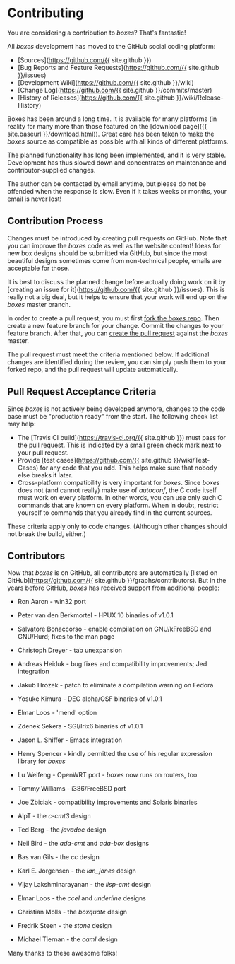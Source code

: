 # Contributing

You are considering a contribution to *boxes*? That's fantastic!

All *boxes* development has moved to the GitHub social coding platform:

  - [Sources](https://github.com/{{ site.github }})
  - [Bug Reports and Feature Requests](https://github.com/{{ site.github }}/issues)
  - [Development Wiki](https://github.com/{{ site.github }}/wiki)
  - [Change Log](https://github.com/{{ site.github }}/commits/master)
  - [History of Releases](https://github.com/{{ site.github }}/wiki/Release-History)

Boxes has been around a long time. It is available for many platforms (in reality for many more than those featured on the [download page]({{ site.baseurl }}/download.html)). Great care has been taken to make the *boxes* source as compatible as possible with all kinds of different platforms.

The planned functionality has long been implemented, and it is very stable. Development has thus slowed down and concentrates on maintenance and contributor-supplied changes.

The author can be contacted by email anytime, but please do not be offended when the response is slow. Even if it takes weeks or months, your email is never lost!

## Contribution Process

Changes must be introduced by creating pull requests on GitHub. Note that you can improve the *boxes* code as well as the website content! Ideas for new box designs should be submitted via GitHub, but since the most beautiful designs sometimes come from non-technical people, emails are acceptable for those.

It is best to discuss the planned change before actually doing work on it by [creating an issue for it](https://github.com/{{ site.github }}/issues). This is really not a big deal, but it helps to ensure that your work will end up on the *boxes* master branch.

In order to create a pull request, you must first [fork the *boxes* repo](https://help.github.com/articles/fork-a-repo/). Then create a new feature branch for your change. Commit the changes to your feature branch. After that, you can [create the pull request](https://help.github.com/articles/using-pull-requests/) against the *boxes* master.

The pull request must meet the criteria mentioned below. If additional changes are identified during the review, you can simply push them to your forked repo, and the pull request will update automatically.


## Pull Request Acceptance Criteria

Since *boxes* is not actively being developed anymore, changes to the code base must be "production ready" from the start. The following check list may help:

  - The [Travis CI build](https://travis-ci.org/{{ site.github }}) must pass for the pull request. This is indicated by a small green check mark next to your pull request.
  - Provide [test cases](https://github.com/{{ site.github }}/wiki/Test-Cases) for any code that you add. This helps make sure that nobody else breaks it later.
  - Cross-platform compatibility is very important for *boxes*. Since *boxes* does not (and cannot really) make use of *autoconf*, the C code itself must work on every platform. In other words, you can use only such C commands that are known on every platform. When in doubt, restrict yourself to commands that you already find in the current sources.

These criteria apply only to code changes. (Although other changes should not break the build, either.)

  
## Contributors

Now that *boxes* is on GitHub, all contributors are automatically [listed on GitHub](https://github.com/{{ site.github }}/graphs/contributors). But in the years before GitHub, *boxes* has received support from additional people:

  - Ron Aaron - win32 port
  - Peter van den Berkmortel - HPUX 10 binaries of v1.0.1
  - Salvatore Bonaccorso - enable compilation on GNU/kFreeBSD and GNU/Hurd; fixes to the man page
  - Christoph Dreyer - tab unexpansion
  - Andreas Heiduk - bug fixes and compatibility improvements; Jed integration
  - Jakub Hrozek - patch to eliminate a compilation warning on Fedora
  - Yosuke Kimura - DEC alpha/OSF binaries of v1.0.1
  - Elmar Loos - 'mend' option
  - Zdenek Sekera - SGI/Irix6 binaries of v1.0.1
  - Jason L. Shiffer - Emacs integration
  - Henry Spencer - kindly permitted the use of his regular expression library for *boxes*
  - Lu Weifeng - OpenWRT port - *boxes* now runs on routers, too
  - Tommy Williams - i386/FreeBSD port
  - Joe Zbiciak - compatibility improvements and Solaris binaries

  - AlpT - the *c-cmt3* design
  - Ted Berg - the *javadoc* design
  - Neil Bird - the *ada-cmt* and *ada-box* designs
  - Bas van Gils - the *cc* design
  - Karl E. Jorgensen - the *ian_jones* design
  - Vijay Lakshminarayanan - the *lisp-cmt* design
  - Elmar Loos - the *ccel* and *underline* designs
  - Christian Molls - the *boxquote* design
  - Fredrik Steen - the *stone* design
  - Michael Tiernan - the *caml* design

Many thanks to these awesome folks!
